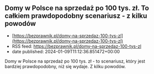 ## Domy w Polsce na sprzedaż po 100 tys. zł. To całkiem prawdopodobny scenariusz - z kilku powodów
 - [https://bezprawnik.pl/domy-na-sprzedaz-100-tys-zl](https://bezprawnik.pl/domy-na-sprzedaz-100-tys-zl)
 - RSS feed: https://bezprawnik.pl/domy-na-sprzedaz-100-tys-zl
 - date published: 2024-01-09T11:12:36.851472+00:00

Domy w Polsce na sprzedaż po 100 tys. zł - to scenariusz, który jest bardziej prawdopodobny, niż się wydaje. Z kilku powodów.

